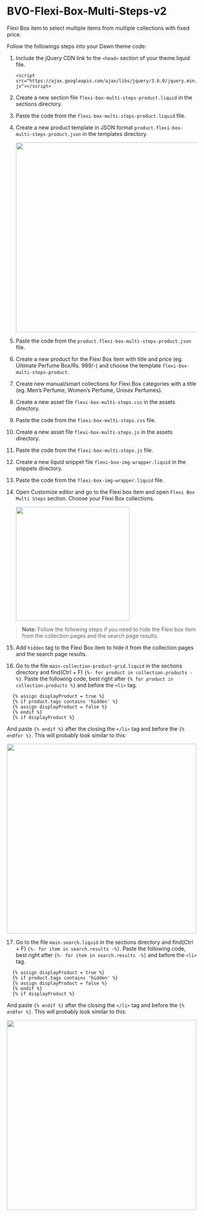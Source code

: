 # BVO-Flexi-Box-Multi-Steps-v2
Flexi Box item to select multiple items from multiple collections with fixed price.

Follow the followings steps into your Dawn theme code:

1. Include the jQuery CDN link to the `<head>` section of your theme.liquid file.
  
    `<script src="https://ajax.googleapis.com/ajax/libs/jquery/3.6.0/jquery.min.js"></script>`

2. Create a new section file `flexi-box-multi-steps-product.liquid` in the sections directory.

3. Paste the code from the `flexi-box-multi-steps-product.liquid` file.

4. Create a new product template in JSON format `product.flexi-box-multi-steps-product.json` in the templates directory.
  
      <img width="500" src="https://cdn.shopify.com/s/files/1/0561/9256/5292/files/Picture1_5c7434b9-fbfe-40a0-add7-1782760e9026.png?v=1650882666">

5. Paste the code from the `product.flexi-box-multi-steps-product.json` file.

6. Create a new product for the Flexi Box item with title and price (eg. Ultimate Perfume Box/Rs. 999/-) and choose the template `flexi-box-multi-steps-product`.

7. Create new manual/smart collections for Flexi Box categories with a title (eg. Men’s Perfume, Women’s Perfume, Unisex Perfumes).

8. Create a new asset file `flexi-box-multi-steps.css` in the assets directory.

9. Paste the code from the `flexi-box-multi-steps.css` file.
  
10. Create a new asset file `flexi-box-multi-steps.js` in the assets directory.

11. Paste the code from the `flexi-box-multi-steps.js` file.

12. Create a new liquid snippet file `flexi-box-img-wrapper.liquid` in the snippets directory.

13. Paste the code from the `flexi-box-img-wrapper.liquid` file.

14. Open Customize editor and go to the Flexi box item and open `Flexi Box Multi Steps` section. Choose your Flexi Box collections.
  
      <img width="300" src="https://cdn.shopify.com/s/files/1/0561/9256/5292/files/Picture2_6fb50509-f893-41cc-a2b2-af63a35608b7.png?v=1650882666">

>**Note:** Follow the following steps if you need to hide the Flexi box item from the collection pages and the search page results.

15. Add `hidden` tag to the Flexi Box item to hide it from the collection pages and the search page results.

16. Go to the file `main-collection-product-grid.liquid` in the sections directory and find(Ctrl + F) `{%- for product in collection.products -%}`. Paste the following code, best right after `{% for product in collection.products %}` and before the `<li>` tag.
  ```
    {% assign displayProduct = true %}
    {% if product.tags contains 'hidden' %}
    {% assign displayProduct = false %}
    {% endif %}
    {% if displayProduct %}
  ```

And paste `{% endif %}` after the closing the `</li>` tag and before the `{% endfor %}`. This will probably look similar to this:
  
<img width="500" src="https://cdn.shopify.com/s/files/1/0561/9256/5292/files/Picture3_c5b30456-ef00-499d-8f08-92c3bebd397c.png">

17. Go to the file `main-search.liquid` in the sections directory and find(Ctrl + F) `{%- for item in search.results -%}`. Paste the following code, best right after `{%- for item in search.results -%}` and before the `<li>` tag.
  ```
    {% assign displayProduct = true %}
    {% if product.tags contains 'hidden' %}
    {% assign displayProduct = false %}
    {% endif %}
    {% if displayProduct %}
  ```

And paste `{% endif %}` after the closing the `</li>` tag and before the `{% endfor %}`. This will probably look similar to this:

<img width="500" src="https://cdn.shopify.com/s/files/1/0561/9256/5292/files/Picture4_a4a6b90d-c217-432d-9154-43f654ff61bf.png">
